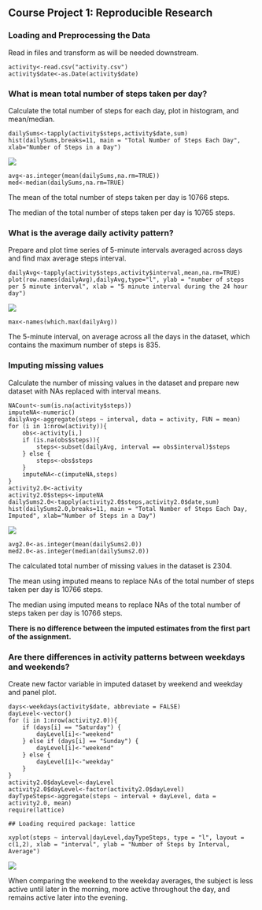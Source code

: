 Course Project 1: Reproducible Research
---------------------------------------

### Loading and Preprocessing the Data

Read in files and transform as will be needed downstream.

    activity<-read.csv("activity.csv")
    activity$date<-as.Date(activity$date)

### What is mean total number of steps taken per day?

Calculate the total number of steps for each day, plot in histogram, and
mean/median.

    dailySums<-tapply(activity$steps,activity$date,sum)
    hist(dailySums,breaks=11, main = "Total Number of Steps Each Day", xlab="Number of Steps in a Day")

![](PA1_Template_files/figure-markdown_strict/daysteps-1.png)<!-- -->

    avg<-as.integer(mean(dailySums,na.rm=TRUE))
    med<-median(dailySums,na.rm=TRUE)

The mean of the total number of steps taken per day is 10766 steps.

The median of the total number of steps taken per day is 10765 steps.

### What is the average daily activity pattern?

Prepare and plot time series of 5-minute intervals averaged across days
and find max average steps interval.

    dailyAvg<-tapply(activity$steps,activity$interval,mean,na.rm=TRUE)
    plot(row.names(dailyAvg),dailyAvg,type="l", ylab = "number of steps per 5 minute interval", xlab = "5 minute interval during the 24 hour day")

![](PA1_Template_files/figure-markdown_strict/intervalavgs-1.png)<!-- -->

    max<-names(which.max(dailyAvg))

The 5-minute interval, on average across all the days in the dataset,
which contains the maximum number of steps is 835.

### Imputing missing values

Calculate the number of missing values in the dataset and prepare new
dataset with NAs replaced with interval means.

    NACount<-sum(is.na(activity$steps))
    imputeNA<-numeric()
    dailyAvg<-aggregate(steps ~ interval, data = activity, FUN = mean)
    for (i in 1:nrow(activity)){
        obs<-activity[i,]
        if (is.na(obs$steps)){
            steps<-subset(dailyAvg, interval == obs$interval)$steps
        } else {
            steps<-obs$steps
        }
        imputeNA<-c(imputeNA,steps)
    }
    activity2.0<-activity
    activity2.0$steps<-imputeNA
    dailySums2.0<-tapply(activity2.0$steps,activity2.0$date,sum)
    hist(dailySums2.0,breaks=11, main = "Total Number of Steps Each Day, Imputed", xlab="Number of Steps in a Day")

![](PA1_Template_files/figure-markdown_strict/impute-1.png)<!-- -->

    avg2.0<-as.integer(mean(dailySums2.0))
    med2.0<-as.integer(median(dailySums2.0))

The calculated total number of missing values in the dataset is 2304.

The mean using imputed means to replace NAs of the total number of steps
taken per day is 10766 steps.

The median using imputed means to replace NAs of the total number of
steps taken per day is 10766 steps.

**There is no difference between the imputed estimates from the first
part of the assignment.**

### Are there differences in activity patterns between weekdays and weekends?

Create new factor variable in imputed dataset by weekend and weekday and
panel plot.

    days<-weekdays(activity$date, abbreviate = FALSE)
    dayLevel<-vector()
    for (i in 1:nrow(activity2.0)){
        if (days[i] == "Saturday") {
            dayLevel[i]<-"weekend"
        } else if (days[i] == "Sunday") {
            dayLevel[i]<-"weekend"
        } else {
            dayLevel[i]<-"weekday"
        }
    }
    activity2.0$dayLevel<-dayLevel
    activity2.0$dayLevel<-factor(activity2.0$dayLevel)
    dayTypeSteps<-aggregate(steps ~ interval + dayLevel, data = activity2.0, mean)
    require(lattice)

    ## Loading required package: lattice

    xyplot(steps ~ interval|dayLevel,dayTypeSteps, type = "l", layout = c(1,2), xlab = "interval", ylab = "Number of Steps by Interval, Average")

![](PA1_Template_files/figure-markdown_strict/unnamed-chunk-1-1.png)<!-- -->

When comparing the weekend to the weekday averages, the subject is less
active until later in the morning, more active throughout the day, and
remains active later into the evening.
